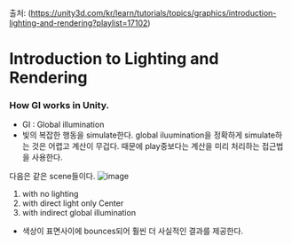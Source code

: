 출처: (https://unity3d.com/kr/learn/tutorials/topics/graphics/introduction-lighting-and-rendering?playlist=17102)


Introduction to Lighting and Rendering
====================================


### How GI works in Unity.
- GI : Global illumination
- 빛의 복잡한 행동을 simulate한다. global iluumination을 정확하게 simulate하는 것은 어렵고 계산이 무겁다. 때문에 play중보다는 계산을 미리 처리하는 접근법을 사용한다.

다음은 같은 scene들이다.
![image](https://user-images.githubusercontent.com/44865268/51679566-9c041180-2022-11e9-91d2-f0b9e707c7f7.png)
1. with no lighting
2. with direct light only Center
3. with indirect global illumination
- 색상이 표면사이에 bounces되어 훨씬 더 사실적인 결과를 제공한다.

